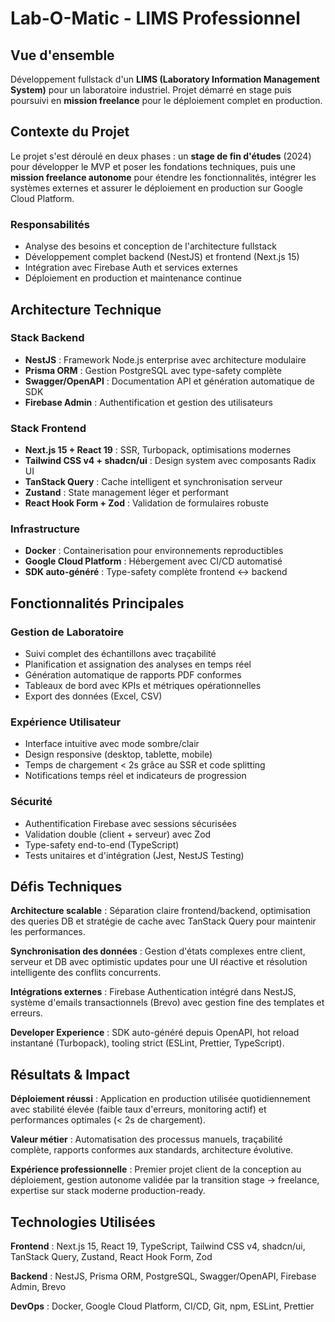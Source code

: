 # Lab-O-Matic - LIMS Professionnel

## Vue d'ensemble

Développement fullstack d'un **LIMS (Laboratory Information Management System)** pour un laboratoire industriel. Projet démarré en stage puis poursuivi en **mission freelance** pour le déploiement complet en production.

## Contexte du Projet

Le projet s'est déroulé en deux phases : un **stage de fin d'études** (2024) pour développer le MVP et poser les fondations techniques, puis une **mission freelance autonome** pour étendre les fonctionnalités, intégrer les systèmes externes et assurer le déploiement en production sur Google Cloud Platform.

### Responsabilités
- Analyse des besoins et conception de l'architecture fullstack
- Développement complet backend (NestJS) et frontend (Next.js 15)
- Intégration avec Firebase Auth et services externes
- Déploiement en production et maintenance continue

## Architecture Technique

### Stack Backend
- **NestJS** : Framework Node.js enterprise avec architecture modulaire
- **Prisma ORM** : Gestion PostgreSQL avec type-safety complète
- **Swagger/OpenAPI** : Documentation API et génération automatique de SDK
- **Firebase Admin** : Authentification et gestion des utilisateurs

### Stack Frontend
- **Next.js 15 + React 19** : SSR, Turbopack, optimisations modernes
- **Tailwind CSS v4 + shadcn/ui** : Design system avec composants Radix UI
- **TanStack Query** : Cache intelligent et synchronisation serveur
- **Zustand** : State management léger et performant
- **React Hook Form + Zod** : Validation de formulaires robuste

### Infrastructure
- **Docker** : Containerisation pour environnements reproductibles
- **Google Cloud Platform** : Hébergement avec CI/CD automatisé
- **SDK auto-généré** : Type-safety complète frontend ↔ backend

## Fonctionnalités Principales

### Gestion de Laboratoire
- Suivi complet des échantillons avec traçabilité
- Planification et assignation des analyses en temps réel
- Génération automatique de rapports PDF conformes
- Tableaux de bord avec KPIs et métriques opérationnelles
- Export des données (Excel, CSV)

### Expérience Utilisateur
- Interface intuitive avec mode sombre/clair
- Design responsive (desktop, tablette, mobile)
- Temps de chargement < 2s grâce au SSR et code splitting
- Notifications temps réel et indicateurs de progression

### Sécurité
- Authentification Firebase avec sessions sécurisées
- Validation double (client + serveur) avec Zod
- Type-safety end-to-end (TypeScript)
- Tests unitaires et d'intégration (Jest, NestJS Testing)

## Défis Techniques

**Architecture scalable** : Séparation claire frontend/backend, optimisation des queries DB et stratégie de cache avec TanStack Query pour maintenir les performances.

**Synchronisation des données** : Gestion d'états complexes entre client, serveur et DB avec optimistic updates pour une UI réactive et résolution intelligente des conflits concurrents.

**Intégrations externes** : Firebase Authentication intégré dans NestJS, système d'emails transactionnels (Brevo) avec gestion fine des templates et erreurs.

**Developer Experience** : SDK auto-généré depuis OpenAPI, hot reload instantané (Turbopack), tooling strict (ESLint, Prettier, TypeScript).

## Résultats & Impact

**Déploiement réussi** : Application en production utilisée quotidiennement avec stabilité élevée (faible taux d'erreurs, monitoring actif) et performances optimales (< 2s de chargement).

**Valeur métier** : Automatisation des processus manuels, traçabilité complète, rapports conformes aux standards, architecture évolutive.

**Expérience professionnelle** : Premier projet client de la conception au déploiement, gestion autonome validée par la transition stage → freelance, expertise sur stack moderne production-ready.

## Technologies Utilisées

**Frontend** : Next.js 15, React 19, TypeScript, Tailwind CSS v4, shadcn/ui, TanStack Query, Zustand, React Hook Form, Zod

**Backend** : NestJS, Prisma ORM, PostgreSQL, Swagger/OpenAPI, Firebase Admin, Brevo

**DevOps** : Docker, Google Cloud Platform, CI/CD, Git, npm, ESLint, Prettier

